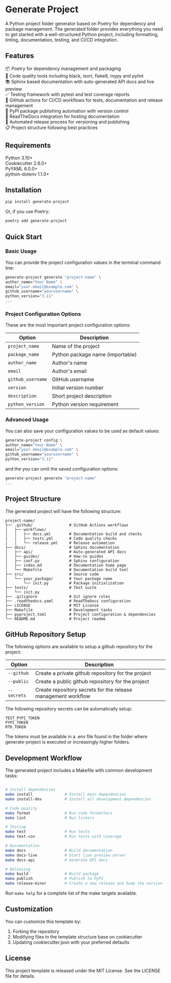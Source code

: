 # Generate Project 
A Python project folder generator based on Poetry for dependency and package management. The generated folder provides everything you need to get started with a well-structured Python project, including formatting, linting, documentation, testing, and CI/CD integration.

## Features

📦 Poetry for dependency management and packaging    
🧹 Code quality tools including  black, isort, flake8, mypy and pylint        
📚 Sphinx based documentation with auto-generated API docs and live preview   
✅ Testing framework with pytest and test coverage reports   
🔄 GitHub actions for CI/CD workflows for tests, documentation and release management   
🐍 PyPl package publishing automation with version control   
📝 ReadTheDocs integration for hosting documentation   
🚀 Automated release process for versioning and publishing   
📋 Project structure following best practices   
  

## Requirements

Python 3.10+   
Cookiecutter 2.6.0+  
PyYAML 6.0.0+    
python-dotenv 1.1.0+   

## Installation

```bash
pip install generate-project
```

Or, if you use Poetry:

```bash
poetry add generate-project
```

## Quick Start

### Basic Usage

You can provide the project configuration values in the terminal command line:

```bash
generate-project generate "project-name" \
author_name="Your Name" \
email="your.email@example.com" \
github_username="yourusername" \
python_version="3.11"
...
```

### Project Configuration Options

These are the most important project configuration options:

| Option | Description |   
|--------|-------------|   
| `project_name` | Name of the project |   
| `package_name` | Python package name (importable) |   
| `author_name` | Author's name |   
| `email` | Author's email |   
| `github_username` | GitHub username |   
| `version` | Initial version number |   
| `description` | Short project description |   
| `python_version` | Python version requirement | 

### Advanced Usage

You can also save your configuration values to be used as default values:
```bash
generate-project config \
author_name="Your Name" \
email="your.email@example.com" \
github_username="yourusername" \
python_version="3.11"
```

and the you can omit the saved configuration options:

```bash
generate-project generate "project-name" 
...
```

## Project Structure
The generated project will have the following structure:

```
project-name/
├── .github/                # GitHub Actions workflows
│   ├── workflows/
│   │   ├── docs.yml        # Documentation build and checks
|   |   ├── tests.yml       # Code quality checks
│   │   └── release.yml     # Release automation
├── docs/                   # Sphinx documentation
│   ├── api/                # Auto-generated API docs
│   ├── guides/             # How-to guides
│   ├── conf.py             # Sphinx configuration
│   ├── index.md            # Documentation home page
│   └── Makefile            # Documentation build tool
├── src/                    # Source code
│   └── your_package/       # Your package name
│       └── init.py         # Package initialization
├── tests/                  # Test suite
│   └── init.py
├── .gitignore              # Git ignore rules
├── .readthedocs.yaml       # ReadTheDocs configuration
├── LICENSE                 # MIT License
├── Makefile                # Development tasks
├── pyproject.toml          # Project configuration & dependencies
└── README.md               # Project readme
```

  
## GitHub Repository Setup

The following options are available to setup a github repository for the project:

| Option | Description |   
|--------|-------------|   
| `--github` | Create a private github repository for the project |   
| `--public` | Create a public github repository for the project|    
| `--secrets` | Create repository secrets for the release management workflow |     

The following repository secrets can be automatically setup: 

`TEST_PYPI_TOKEN`   
`PYPI_TOKEN`   
`RTD_TOKEN`   

The tokens must be available in a .env file found in the folder where generate-project is executed or increasingly higher folders.

## Development Workflow

The generated project includes a Makefile with common development tasks:

```bash

# Install dependencies
make install              # Install main dependencies
make install-dev          # Install all development dependencies

# Code quality
make format               # Run code formatters
make lint                 # Run linters

# Testing
make test                 # Run tests
make test-cov             # Run tests with coverage

# Documentation
make docs                 # Build documentation
make docs-live            # Start live preview server
make docs-api             # Generate API docs

# Releasing
make build                # Build package
make publish              # Publish to PyPI
make release-minor        # Create a new release and bump the version
```

Run `make help` for a complete list of the make targets available.

## Customization
You can customize this template by:

1. Forking the repository   
2. Modifying files in the template structure base on cookiecutter 
3. Updating cookiecutter.json with your preferred defaults 

## License
This project template is released under the MIT License. See the LICENSE file for details.
